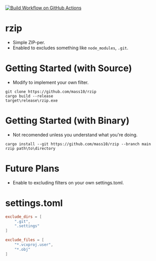 [![Build Workflow on GitHub Actions](https://github.com/mass10/rzip/actions/workflows/rust.yml/badge.svg)](https://github.com/mass10/rzip/actions/workflows/rust.yml)

# rzip
 
* Simple ZIP-per.
* Enabled to excludes something like `node_modules`, `.git`.

# Getting Started (with Source)

* Modify to implement your own filter.

```COMMAND
git clone https://github.com/mass10/rzip
cargo build --release
target\release\rzip.exe
```

# Getting Started (with Binary)

* Not recomended unless you understand what you're doing.

```COMMAND
cargo install --git https://github.com/mass10/rzip --branch main
rzip path\to\directory
```

# Future Plans

* Enable to excluding filters on your own settings.toml.


# settings.toml

```toml
exclude_dirs = [
	".git",
	".settings"
]

exclude_files = [
	"*.vcxproj.user",
	"*.obj"
]
```
